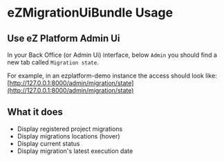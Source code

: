 # eZMigrationUiBundle Usage

## Use eZ Platform Admin Ui

In your Back Office (or Admin Ui) interface, below `Admin` you should find a new tab called `Migration state`.

For example, in an ezplatform-demo instance the access should look like:
[http://127.0.0.1:8000/admin/migration/state](http://127.0.0.1:8000/admin/migration/state)

## What it does

- Display registered project migrations
- Display migrations locations (hover)
- Display current status
- Display migration's latest execution date
